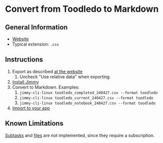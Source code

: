 # Convert from Toodledo to Markdown

## General Information

- [Website](https://www.toodledo.com/)
- Typical extension: `.csv`

## Instructions

1. Export as described [at the website](https://www.toodledo.com/tools/import_export.php)
    1. Uncheck "Use relative data" when exporting.
2. [Install Jimmy](../index.md#installation)
3. Convert to Markdown. Examples:
    1. `jimmy-cli-linux toodledo_completed_240427.csv --format toodledo`
    2. `jimmy-cli-linux toodledo_current_240427.csv --format toodledo`
    3. `jimmy-cli-linux toodledo_notebook_240427.csv --format toodledo`
4. [Import to your app](../import_instructions.md)

## Known Limitations

[Subtasks](https://www.toodledo.com/info/subtasks.php) and [files](https://www.toodledo.com/organize/files.php) are not implemented, since they require a subscription.
